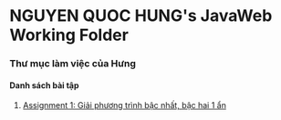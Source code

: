 # NGUYEN QUOC HUNG's JavaWeb Working Folder
### Thư mục làm việc của Hưng
#### Danh sách bài tập

1. [Assignment 1: Giải phương trình bậc nhất, bậc hai 1 ẩn](https://github.com/FASTTRACKSE/FFSE1704.JavaWeb/edit/master/HungNQ/myJSF/WebContent/index.xhtml)

